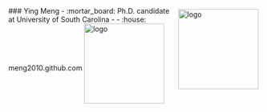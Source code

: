<img src="https://github-readme-stats.vercel.app/api?username=meng2010&show_icons=true" alt="logo" height="160" align="right" style="margin: 5px; margin-bottom: 20px;" />
### Ying Meng
- :mortar_board: Ph.D. candidate at University of South Carolina
- - :house: meng2010.github.com
<img src="https://github-profile-trophy.vercel.app/?username=meng2010&theme=flat&column=7" alt="logo" height="160" align="center" style="margin: auto; margin-bottom: 20px;" />
